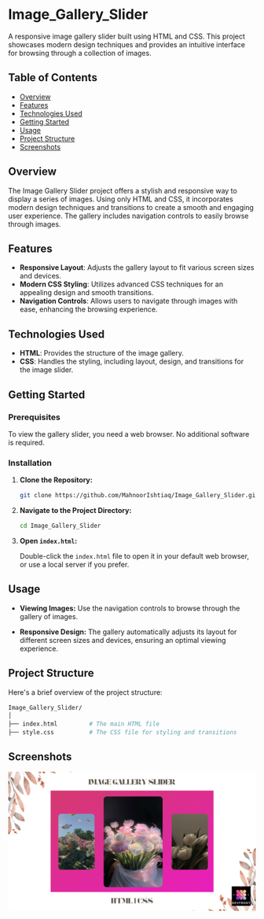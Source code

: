 # Image_Gallery_Slider

A responsive image gallery slider built using HTML and CSS. This project showcases modern design techniques and provides an intuitive interface for browsing through a collection of images.

## Table of Contents

- [Overview](#overview)
- [Features](#features)
- [Technologies Used](#technologies-used)
- [Getting Started](#getting-started)
- [Usage](#usage)
- [Project Structure](#project-structure)
- [Screenshots](#screenshots)

## Overview

The Image Gallery Slider project offers a stylish and responsive way to display a series of images. Using only HTML and CSS, it incorporates modern design techniques and transitions to create a smooth and engaging user experience. The gallery includes navigation controls to easily browse through images.

## Features

- **Responsive Layout**: Adjusts the gallery layout to fit various screen sizes and devices.
- **Modern CSS Styling**: Utilizes advanced CSS techniques for an appealing design and smooth transitions.
- **Navigation Controls**: Allows users to navigate through images with ease, enhancing the browsing experience.

## Technologies Used

- **HTML**: Provides the structure of the image gallery.
- **CSS**: Handles the styling, including layout, design, and transitions for the image slider.

## Getting Started

### Prerequisites

To view the gallery slider, you need a web browser. No additional software is required.

### Installation

1. **Clone the Repository:**

   ```bash
   git clone https://github.com/MahnoorIshtiaq/Image_Gallery_Slider.git
   ```

2. **Navigate to the Project Directory:**

   ```bash
   cd Image_Gallery_Slider
   ```

3. **Open `index.html`:**

   Double-click the `index.html` file to open it in your default web browser, or use a local server if you prefer.

## Usage

- **Viewing Images:**
  Use the navigation controls to browse through the gallery of images.

- **Responsive Design:**
  The gallery automatically adjusts its layout for different screen sizes and devices, ensuring an optimal viewing experience.

## Project Structure

Here's a brief overview of the project structure:

```bash
Image_Gallery_Slider/
│
├── index.html         # The main HTML file
├── style.css          # The CSS file for styling and transitions
```

## Screenshots

![Image Gallery Slider Screenshot](Image.png)
